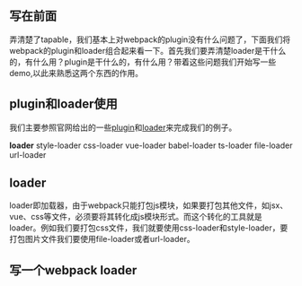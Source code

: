## 写在前面
弄清楚了tapable，我们基本上对webpack的plugin没有什么问题了，下面我们将webpack的plugin和loader组合起来看一下。首先我们要弄清楚loader是干什么的，有什么用？plugin是干什么的，有什么用？带着这些问题我们开始写一些demo,以此来熟悉这两个东西的作用。

## plugin和loader使用
我们主要参照官网给出的一些[plugin](https://webpack.docschina.org/plugins/)和[loader](https://webpack.docschina.org/loaders/)来完成我们的例子。

**loader**
style-loader
css-loader
vue-loader
babel-loader
ts-loader
file-loader
url-loader


## loader
loader即加载器，由于webpack只能打包js模块，如果要打包其他文件，如jsx、vue、css等文件，必须要将其转化成js模块形式。而这个转化的工具就是loader。例如我们要打包css文件，我们就要使用css-loader和style-loader，要打包图片文件我们要使用file-loader或者url-loader。


## 写一个webpack loader
